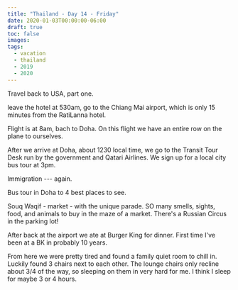 ```yaml
---
title: "Thailand - Day 14 - Friday"
date: 2020-01-03T00:00:00-06:00
draft: true
toc: false
images:
tags: 
  - vacation
  - thailand
  - 2019
  - 2020
---
```



Travel back to USA, part one.  

leave the hotel at 530am, go to the Chiang Mai airport, which is only 15 minutes from the RatiLanna hotel.  

Flight is at 8am, bach to Doha.  On this flight we have an entire row on the plane to ourselves.

After we arrive at Doha, about 1230 local time, we go to the Transit Tour Desk run by the government and Qatari Airlines. We sign up for a local city bus tour at 3pm.  

Immigration --- again.

Bus tour in Doha to 4 best places to see.

Souq Waqif - market - with the unique parade.  SO many smells, sights, food, and animals to buy in the maze of a market.  There's a Russian Circus in the parking lot!

After back at the airport we ate at Burger King for dinner.  First time I've been at a BK in probably 10 years.  

From here we were pretty tired and found a family quiet room to chill in.  Luckily found 3 chairs next to each other.  The lounge chairs only recline about 3/4 of the way, so sleeping on them in very hard for me.  I think I sleep for maybe 3 or 4 hours.